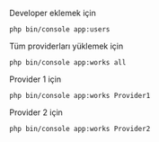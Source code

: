 Developer eklemek için

``php bin/console app:users``

Tüm providerları yüklemek için

``php bin/console app:works all``

Provider 1 için

``php bin/console app:works Provider1``

Provider 2 için

``php bin/console app:works Provider2``